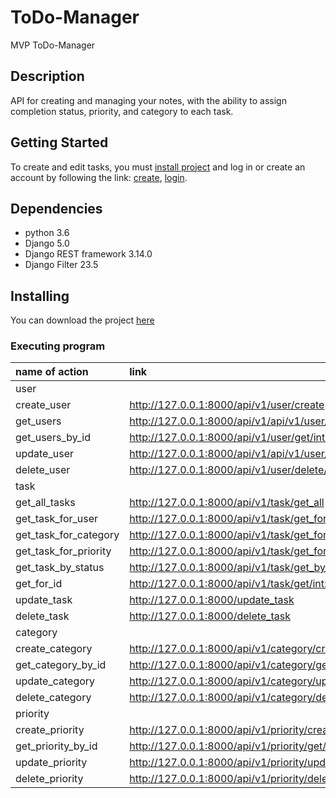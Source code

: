 # ToDo-Manager
MVP ToDo-Manager

## Description
API for creating and managing your notes, with the ability to assign completion status, priority, and category to each task.

## Getting Started

To create and edit tasks, you must [install project](https://github.com/KrohinV/ToDo-Manager) and log in or create an account by following the link:
[create](http://127.0.0.1:8000/api/v1/user/create),
[login](http://127.0.0.1:8000/api/v1/user/login/).

## Dependencies

* python 3.6
* Django 5.0
* Django REST framework 3.14.0
* Django Filter 23.5

## Installing

You can download the project [here](https://github.com/KrohinV/ToDo-Manager)

### Executing program

name of action| link
:-------------|:----
user|
create_user|http://127.0.0.1:8000/api/v1/user/create
get_users|http://127.0.0.1:8000/api/v1/api/v1/user/get_users
get_users_by_id|http://127.0.0.1:8000/api/v1/user/get/<int:id>
update_user|http://127.0.0.1:8000/api/v1/api/v1/user/update/<int:id>
delete_user|http://127.0.0.1:8000/api/v1/user/delete/<int:id>
task|
get_all_tasks|http://127.0.0.1:8000/api/v1/task/get_all
get_task_for_user|http://127.0.0.1:8000/api/v1/task/get_for_user/<int:id>
get_task_for_category|http://127.0.0.1:8000/api/v1/task/get_for_category/<int:id>
get_task_for_priority|http://127.0.0.1:8000/api/v1/task/get_for_priority/<int:id>
get_task_by_status|http://127.0.0.1:8000/api/v1/task/get_by_status/<str:status>
get_for_id|http://127.0.0.1:8000/api/v1/task/get/<int:id>
update_task|http://127.0.0.1:8000/update_task
delete_task|http://127.0.0.1:8000/delete_task
category|
create_category|http://127.0.0.1:8000/api/v1/category/create
get_category_by_id|http://127.0.0.1:8000/api/v1/category/get/<int:id>
update_category|http://127.0.0.1:8000/api/v1/category/update/<int:id>
delete_category|http://127.0.0.1:8000/api/v1/category/delete/<int:id>
priority|
create_priority|http://127.0.0.1:8000/api/v1/priority/create
get_priority_by_id|http://127.0.0.1:8000/api/v1/priority/get/<int:id>
update_priority|http://127.0.0.1:8000/api/v1/priority/update/<int:id>
delete_priority|http://127.0.0.1:8000/api/v1/priority/delete/<int:id>


